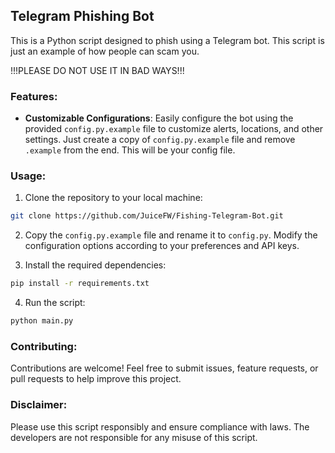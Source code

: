 ## Telegram Phishing Bot

This is a Python script designed to phish using a Telegram bot.
This script is just an example of how people can scam you.

!!!PLEASE DO NOT USE IT IN BAD WAYS!!!

### Features:
- **Customizable Configurations**: Easily configure the bot using the provided `config.py.example` file to customize alerts, locations, and other settings. Just create a copy of `config.py.example` file and remove `.example` from the end. This will be your config file.

### Usage:
1. Clone the repository to your local machine:

```bash
git clone https://github.com/JuiceFW/Fishing-Telegram-Bot.git
```

2. Copy the `config.py.example` file and rename it to `config.py`. Modify the configuration options according to your preferences and API keys.

3. Install the required dependencies:

```bash
pip install -r requirements.txt
```

4. Run the script:

```bash
python main.py
```

### Contributing:
Contributions are welcome! Feel free to submit issues, feature requests, or pull requests to help improve this project.

### Disclaimer:
Please use this script responsibly and ensure compliance with laws. The developers are not responsible for any misuse of this script.
